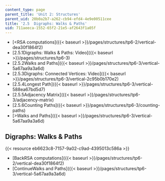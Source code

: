 ```yaml
---
content_type: page
parent_title: 'Unit 2: Structures'
parent_uid: 20b0a2b7-a262-cb94-efd4-4e9e00511cee
title: '2.5  Digraphs: Walks & Paths'
uid: 711aeeca-1552-65f2-21e5-af2643f1a05f
---
```


*   [<RSA computations]({{< baseurl >}}/pages/structures/tp6-2/vertical-dea30f1864f2)
*   [2.5.1Digraphs: Walks & Paths: Video]({{< baseurl >}}/pages/structures/tp6-3)
*   [2.5.2Walks and Paths]({{< baseurl >}}/pages/structures/tp6-3/vertical-5a67aa9a3a6d)
*   [2.5.3Digraphs: Connected Vertices: Video]({{< baseurl >}}/pages/structures/tp6-3/vertical-2c95b0b170e2)
*   [2.5.4Longest Path]({{< baseurl >}}/pages/structures/tp6-3/vertical-588ea67bd5d7)
*   [2.5.5Adjacency Matrix]({{< baseurl >}}/pages/structures/tp6-3/adjacency-matrix)
*   [2.5.6Counting Paths]({{< baseurl >}}/pages/structures/tp6-3/counting-paths)
*   [\>Walks and Paths]({{< baseurl >}}/pages/structures/tp6-3/vertical-5a67aa9a3a6d)

Digraphs: Walks & Paths
-----------------------

{{< resource eb6623c8-7157-9a02-c9ad-4395013c586a >}}

*   [BackRSA computations]({{< baseurl >}}/pages/structures/tp6-2/vertical-dea30f1864f2)
*   [ContinueWalks and Paths]({{< baseurl >}}/pages/structures/tp6-3/vertical-5a67aa9a3a6d)